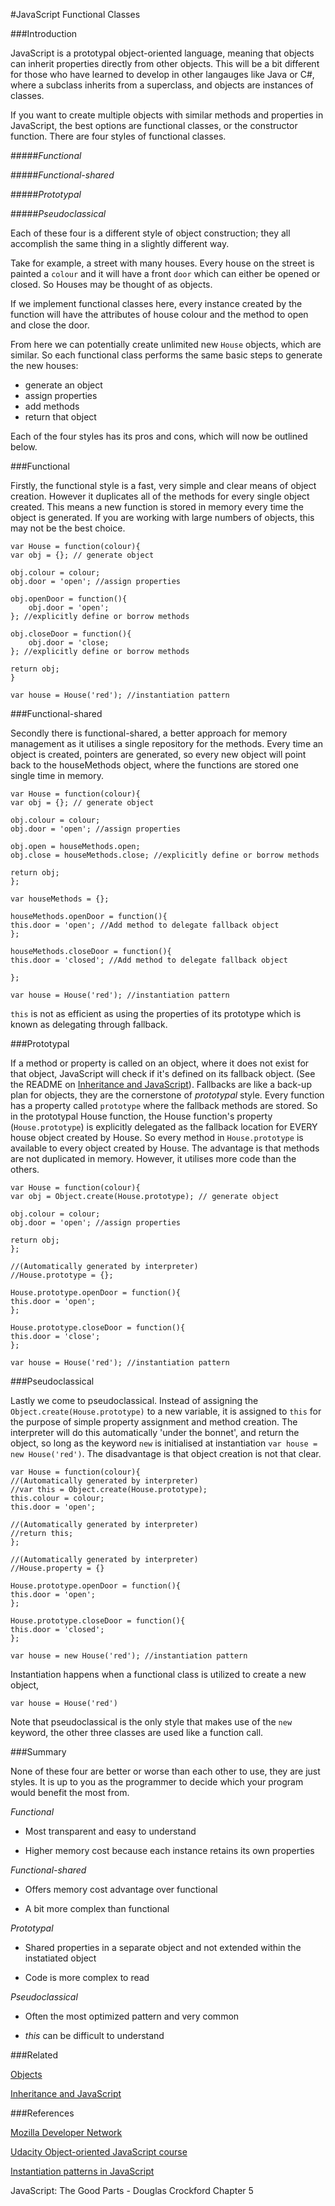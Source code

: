 #JavaScript Functional Classes

###Introduction

JavaScript is a prototypal object-oriented language, meaning that objects can inherit properties directly from other objects. This will be a bit different for those who have learned to develop in other langauges like Java or C#, where a subclass inherits from a superclass, and objects are instances of classes.

If you want to create multiple objects with similar methods and properties in JavaScript, the best options are functional classes, or the constructor function. There are four styles of functional classes.

#####*Functional*
 
#####*Functional-shared*

#####*Prototypal*

#####*Pseudoclassical*

Each of these four is a different style of object construction; they all accomplish the same thing in a slightly different way.

Take for example, a street with many houses. Every house on the street is painted a `colour` and it will have a front `door` which can either be opened or closed. So Houses may be thought of as objects.

If we implement functional classes here, every instance created by the function will have the attributes of house colour and the method to open and close the door.

From here we can potentially create unlimited new `House` objects, which are similar. So each functional class performs the same basic steps to generate the new houses:

* 	generate an object
* 	assign properties
*	add methods
*	return that object

Each of the four styles has its pros and cons, which will now be outlined below.

###Functional

Firstly, the functional style is a fast, very simple and clear means of object creation. However it duplicates all of the methods for every single object created. This means a new function is stored in memory every time the object is generated.  If you are working with large numbers of objects, this may not be the best choice.



	var House = function(colour){
    var obj = {}; // generate object

    obj.colour = colour;
    obj.door = 'open'; //assign properties

    obj.openDoor = function(){
        obj.door = 'open';
    }; //explicitly define or borrow methods

    obj.closeDoor = function(){
        obj.door = 'close;
    }; //explicitly define or borrow methods

    return obj;
	}

	var house = House('red'); //instantiation pattern


###Functional-shared

Secondly there is functional-shared, a better approach for memory management as it utilises a single repository for the methods. Every time an object is created, pointers are generated, so every new object will point back to the houseMethods object, where the functions are stored one single time in memory.


	var House = function(colour){
    var obj = {}; // generate object

    obj.colour = colour;
    obj.door = 'open'; //assign properties

    obj.open = houseMethods.open;
    obj.close = houseMethods.close; //explicitly define or borrow methods

    return obj;
	};

	var houseMethods = {};

	houseMethods.openDoor = function(){
    this.door = 'open'; //Add method to delegate fallback object
	};

	houseMethods.closeDoor = function(){
    this.door = 'closed'; //Add method to delegate fallback object

	};

	var house = House('red'); //instantiation pattern

`this` is not as efficient as using the properties of its prototype which is known as delegating through fallback.

###Prototypal

If a method or property is called on an object, where it does not exist for that object, JavaScript will check if it's defined on its fallback object. (See the README on [Inheritance and JavaScript](https://github.com/codingforeveryone/READMEs/blob/master/JavaScript/inheritance-and-javascript.md)).  Fallbacks are like a back-up plan for objects, they are the cornerstone of *prototypal* style. Every function has a property called `prototype` where the fallback methods are stored. So in the prototypal House function, the House function's property (`House.prototype`) is explicitly delegated as the fallback location for EVERY house object created by House. So every method in `House.prototype` is available to every object created by House. The advantage is that methods are not duplicated in memory. However, it utilises more code than the others.

	var House = function(colour){
    var obj = Object.create(House.prototype); // generate object

    obj.colour = colour;
    obj.door = 'open'; //assign properties

    return obj;
	};

	//(Automatically generated by interpreter)
	//House.prototype = {};

	House.prototype.openDoor = function(){
    this.door = 'open';
	};

	House.prototype.closeDoor = function(){
    this.door = 'close';
	};

	var house = House('red'); //instantiation pattern


###Pseudoclassical

Lastly we come to pseudoclassical. Instead of assigning the `Object.create(House.prototype)` to a new variable, it is assigned to `this` for the purpose of simple property assignment and method creation. The interpreter will do this automatically 'under the bonnet', and return the object, so long as the keyword `new` is initialised at instantiation `var house = new House('red')`. The disadvantage is that object creation is not that clear.

	var House = function(colour){
    //(Automatically generated by interpreter)
    //var this = Object.create(House.prototype);
    this.colour = colour;
    this.door = 'open';

    //(Automatically generated by interpreter)
    //return this;
	};

	//(Automatically generated by interpreter)
	//House.property = {}

	House.prototype.openDoor = function(){
    this.door = 'open';
	};

	House.prototype.closeDoor = function(){
    this.door = 'closed';
	};

	var house = new House('red'); //instantiation pattern


Instantiation happens when a functional class is utilized to create a new object,

	var house = House('red')

Note that pseudoclassical is the only style that makes use of the `new` keyword, the other three classes are used like a function call.

###Summary

None of these four are better or worse than each other to use, they are just styles. It is up to you as the programmer to decide which your program would benefit the most from.

*Functional*

* Most transparent and easy to understand
 
* Higher memory cost because each instance retains its own properties

*Functional-shared*

* Offers memory cost advantage over functional

* A bit more complex than functional

*Prototypal*

* Shared properties in a separate object and not extended within the instatiated object

* Code is more complex to read

*Pseudoclassical*

* Often the most optimized pattern and very common

* *this* can be difficult to understand

###Related

[Objects](https://github.com/codingforeveryone/READMEs/blob/master/JavaScript/Objects.md)

[Inheritance and JavaScript](http://codingforeveryone.foundersandcoders.org/JavaScript/inheritance-and-javascript.html)

###References

[Mozilla Developer Network](https://developer.mozilla.org/en-US/docs/Web/JavaScript/Introduction_to_Object-Oriented_JavaScript)

[Udacity Object-oriented JavaScript course](https://www.udacity.com/course/object-oriented-javascript--ud015)

[Instantiation patterns in JavaScript](http://callmenick.com/post/instantiation-patterns-in-javascript)

JavaScript: The Good Parts - Douglas Crockford Chapter 5
